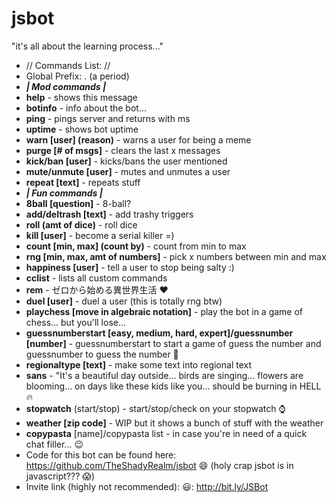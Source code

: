 # jsbot
"it's all about the learning process..." 
- // Commands List: //
- Global Prefix: . (a period)
- ***| Mod commands |***
- **help** - shows this message 
- **botinfo** - info about the bot... 
- **ping** - pings server and returns with ms 
- **uptime** - shows bot uptime 
- **warn [user] (reason)** - warns a user for being a meme 
- **purge [# of msgs]** - clears the last x messages 
- **kick/ban [user]** - kicks/bans the user mentioned 
- **mute/unmute [user]** - mutes and unmutes a user 
- **repeat [text]** - repeats stuff 
- ***| Fun commands |***
- **8ball [question]** - 8-ball? 
- **add/deltrash [text]** - add trashy triggers 
- **roll (amt of dice)** - roll dice 
- **kill [user]** - become a serial killer =) 
- **count [min, max] (count by)** - count from min to max 
- **rng [min, max, amt of numbers]** - pick x numbers between min and max 
- **happiness [user]** - tell a user to stop being salty :) 
- **cclist** - lists all custom commands 
- **rem** - ゼロから始める異世界生活 :heart: 
- **duel [user]** - duel a user (this is totally rng btw) 
- **playchess [move in algebraic notation]** - play the bot in a game of chess... but you'll lose...
- **guessnumberstart [easy, medium, hard, expert]/guessnumber [number]** - guessnumberstart to start a game of guess the number and guessnumber to guess the number :eyes:
- **regionaltype [text]** - make some text into regional text
- **sans** - "It's a beautiful day outside... birds are singing... flowers are blooming... on days like these kids like you... should be burning in HELL :fire:
- **stopwatch** (start/stop) - start/stop/check on your stopwatch :watch: 
- **weather [zip code]** - WIP but it shows a bunch of stuff with the weather
- **copypasta** [name]/copypasta list - in case you're in need of a quick chat filler... :wink: 
- Code for this bot can be found here: https://github.com/TheShadyRealm/jsbot :smile: (holy crap jsbot is in javascript??? :scream:) 
- Invite link (highly not recommended): :smiley:: http://bit.ly/JSBot
